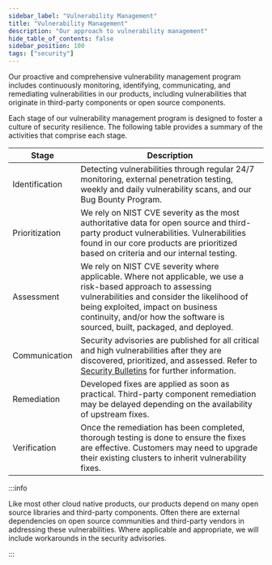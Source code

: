 ```yaml
---
sidebar_label: "Vulnerability Management"
title: "Vulnerability Management"
description: "Our approach to vulnerability management"
hide_table_of_contents: false
sidebar_position: 100
tags: ["security"]
---
```


Our proactive and comprehensive vulnerability management program includes continuously monitoring, identifying,
communicating, and remediating vulnerabilities in our products, including vulnerabilities that originate in third-party
components or open source components.

Each stage of our vulnerability management program is designed to foster a culture of security resilience. The following
table provides a summary of the activities that comprise each stage.

| **Stage**      | **Description**                                                                                                                                                                                                                                                   |
| -------------- | ----------------------------------------------------------------------------------------------------------------------------------------------------------------------------------------------------------------------------------------------------------------- |
| Identification | Detecting vulnerabilities through regular 24/7 monitoring, external penetration testing, weekly and daily vulnerability scans, and our Bug Bounty Program.                                                                                                        |
| Prioritization | We rely on NIST CVE severity as the most authoritative data for open source and third-party product vulnerabilities. Vulnerabilities found in our core products are prioritized based on criteria and our internal testing.                                       |
| Assessment     | We rely on NIST CVE severity where applicable. Where not applicable, we use a risk-based approach to assessing vulnerabilities and consider the likelihood of being exploited, impact on business continuity, and/or how the software is sourced, built, packaged, and deployed. |
| Communication  | Security advisories are published for all critical and high vulnerabilities after they are discovered, prioritized, and assessed. Refer to [Security Bulletins](../../security-bulletins/security-bulletins.md) for further information.                          |
| Remediation    | Developed fixes are applied as soon as practical. Third-party component remediation may be delayed depending on the availability of upstream fixes.                                                                                                              |
| Verification   | Once the remediation has been completed, thorough testing is done to ensure the fixes are effective. Customers may need to upgrade their existing clusters to inherit vulnerability fixes.                                                                        |

:::info

Like most other cloud native products, our products depend on many open source libraries and third-party components.
Often there are external dependencies on open source communities and third-party vendors in addressing these
vulnerabilities. Where applicable and appropriate, we will include workarounds in the security advisories.

:::
